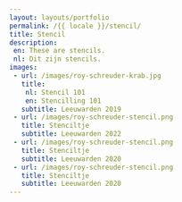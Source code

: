 ```yaml
---
layout: layouts/portfolio
permalink: /{{ locale }}/stencil/
title: Stencil  
description:
 en: These are stencils.
 nl: Dit zijn stencils.
images: 
 - url: /images/roy-schreuder-krab.jpg
   title:
    nl: Stencil 101
    en: Stencilling 101
   subtitle: Leeuwarden 2019
 - url: /images/roy-schreuder-stencil.png
   title: Stenciltje
   subtitle: Leeuwarden 2022
 - url: /images/roy-schreuder-stencil.png
   title: Stenciltje
   subtitle: Leeuwarden 2020 
 - url: /images/roy-schreuder-stencil.png
   title: Stenciltje
   subtitle: Leeuwarden 2020 
---
```

